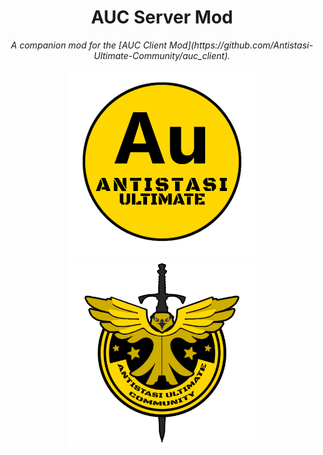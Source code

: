 <div align="center">
  <h1>AUC Server Mod</h1>
  <p>
    <i>A companion mod for the [AUC Client Mod](https://github.com/Antistasi-Ultimate-Community/auc_client).</i>
  </p>
  
  <p float="left">
    <img src="/Yellow.png" width="300" />
    <img src="/YellowAUC.png" width="300" /> 
  </p>
</div>
